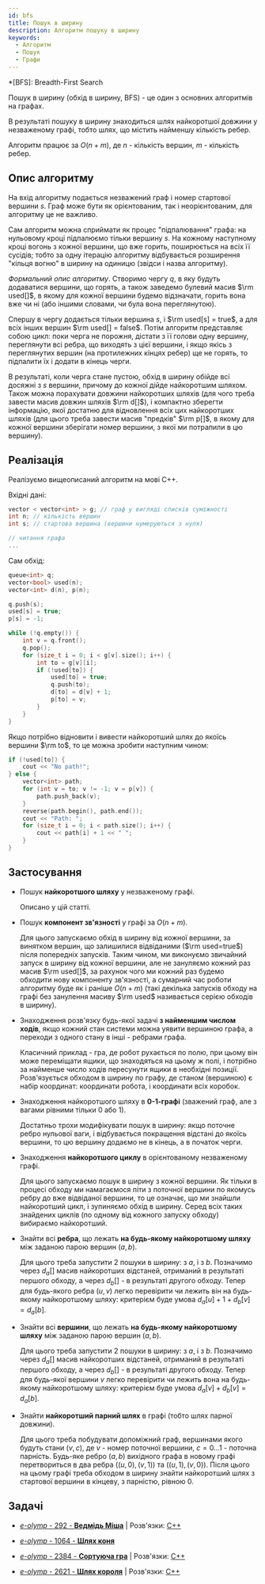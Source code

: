 ```yaml
---
id: bfs
title: Пошук в ширину
description: Алгоритм пошуку в ширину
keywords:
  - Алгоритм
  - Пошук
  - Графи
---
```


*[BFS]: Breadth-First Search

Пошук в ширину (обхід в ширину, BFS) - це один з основних алгоритмів на графах.

В результаті пошуку в ширину знаходиться шлях найкоротшої довжини у незваженому графі, тобто шлях, що містить найменшу кількість ребер.

Алгоритм працює за $O(n+m)$, де $n$ - кількість вершин, $m$ - кількість ребер.

## Опис алгоритму

На вхід алгоритму подається незважений граф і номер стартової вершини $s$. Граф може бути як орієнтованим, так і неорієнтованим, для алгоритму це не важливо.

Сам алгоритм можна сприймати як процес "підпалювання" графа: на нульовому кроці підпалюємо тільки вершину $s$. На кожному наступному кроці вогонь з кожної вершини, що вже горить, поширюється на всіх її сусідів; тобто за одну ітерацію алгоритму відбувається розширення "кільця вогню" в ширину на одиницю (звідси і назва алгоритму).

*Формальний опис алгоритму*. Створимо чергу $q$, в яку будуть додаватися вершини, що горять, а також заведемо булевий масив $\rm used[]$, в якому для кожної вершини будемо відзначати, горить вона вже чи ні (або іншими словами, чи була вона переглянутою).

Спершу в чергу додається тільки вершина $s$, і $\rm used[s] = true$, а для всіх інших вершин $\rm used[] = false$. Потім алгоритм представляє собою цикл: поки черга не порожня, дістати з її голови одну вершину, переглянути всі ребра, що виходять з цієї вершини, і якщо якісь з переглянутих вершин (на протилежних кінцях ребер) ще не горять, то підпалити їх і додати в кінець черги.

В результаті, коли черга стане пустою, обхід в ширину обійде всі досяжні з $s$ вершини, причому до кожної дійде найкоротшим шляхом. Також можна порахувати довжини найкоротших шляхів (для чого треба завести масив довжин шляхів $\rm d[]$), і компактно зберегти інформацію, якої достатню для відновлення всіх цих найкоротших шляхів (для цього треба завести масив "предків" $\rm p[]$, в якому для кожної вершини зберігати номер вершини, з якої ми потрапили в цю вершину).

## Реалізація

Реалізуємо вищеописаний алгоритм на мові C++.

Вхідні дані:

<!--- bfs_input -->
``` cpp
vector < vector<int> > g; // граф у вигляді списків суміжності
int n; // кількість вершин
int s; // стартова вершина (вершини нумеруються з нуля)

// читання графа
...
```

Сам обхід:

<!--- bfs -->
``` cpp
queue<int> q;
vector<bool> used(n);
vector<int> d(n), p(n);

q.push(s);
used[s] = true;
p[s] = -1;

while (!q.empty()) {
    int v = q.front();
    q.pop();
    for (size_t i = 0; i < g[v].size(); i++) {
        int to = g[v][i];
        if (!used[to]) {
            used[to] = true;
            q.push(to);
            d[to] = d[v] + 1;
            p[to] = v;
        }
    }
}
```

Якщо потрібно відновити і вивести найкоротший шлях до якоїсь вершини $\rm to$, то це можна зробити наступним чином:

<!--- bfs_restore_path -->
``` cpp
if (!used[to]) {
    cout << "No path!";
} else {
    vector<int> path;
    for (int v = to; v != -1; v = p[v]) {
        path.push_back(v);
    }
    reverse(path.begin(), path.end());
    cout << "Path: ";
    for (size_t i = 0; i < path.size(); i++) {
        cout << path[i] + 1 << " ";
    }
}
```

## Застосування

* Пошук **найкоротшого шляху** у незваженому графі.

    Описано у цій статті.

* Пошук **компонент зв'язності** у графі за $O(n+m)$.

    Для цього запускаємо обхід в ширину від кожної вершини, за винятком вершин, що залишилися відвіданими ($\rm used=true$) після попередніх запусків. Таким чином, ми виконуємо звичайний запуск в ширину від кожної вершини, але не зануляємо кожний раз масив $\rm used[]$, за рахунок чого ми кожний раз будемо обходити нову компоненту зв'язності, а сумарний час роботи алгоритму буде як і раніше $O(n+m)$ (такі декілька запусків обходу на графі без занулення масиву $\rm used$ називається серією обходів в ширину).

* Знаходження розв'язку будь-якої задачі **з найменшим числом ходів**, якщо кожний стан системи можна уявити вершиною графа, а переходи з одного стану в інші - ребрами графа.

    Класичний приклад - гра, де робот рухається по полю, при цьому він може переміщати ящики, що знаходяться на цьому ж полі, і потрібно за найменше число ходів пересунути ящики в необхідні позиції. Розв'язується обходом в ширину по графу, де станом (вершиною) є набір координат: координати робота, і координати всіх коробок.

* Знаходження найкоротшого шляху в **0-1-графі** (зважений граф, але з вагами рівними тільки 0 або 1).

    Достатньо трохи модифікувати пошук в ширину: якщо поточне ребро нульової ваги, і відбувається покращення відстані до якоїсь вершини, то цю вершину додаємо не в кінець, а в початок черги.

* Знаходження **найкоротшого циклу** в орієнтованому незваженому графі.

    Для цього запускаємо пошук в ширину з кожної вершини. Як тільки в процесі обходу ми намагаємося піти з поточної вершини по якомусь ребру до вже відвіданої вершини, то це означає, що ми знайшли найкоротший цикл, і зупиняємо обхід в ширину. Серед всіх таких знайдених циклів (по одному від кожного запуску обходу) вибираємо найкоротший.

* Знайти всі **ребра**, що лежать **на будь-якому найкоротшому шляху** між заданою парою вершин $(a,b)$.

    Для цього треба запустити 2 пошуки в ширину: з $a$, і з $b$. Позначимо через $d_a[]$ масив найкоротших відстаней, отриманий в результаті першого обходу, а через $d_b[]$ - в результаті другого обходу. Тепер для будь-якого ребра $(u,v)$ легко перевірити чи лежить він на будь-якому найкоротшому шляху: критерієм буде умова $d_a[u] + 1 + d_b[v] = d_a[b]$.

* Знайти всі **вершини**, що лежать **на будь-якому найкоротшому шляху** між заданою парою вершин $(a,b)$.

    Для цього треба запустити 2 пошуки в ширину: з $a$, і з $b$. Позначимо через $d_a[]$ масив найкоротших відстаней, отриманий в результаті першого обходу, а через $d_b[]$ - в результаті другого обходу. Тепер для будь-якої вершини $v$ легко перевірити чи лежить вона на будь-якому найкоротшому шляху: критерієм буде умова $d_a[v] + d_b[v] = d_a[b]$.

* Знайти **найкоротший парний шлях** в графі (тобто шлях парної довжини).

    Для цього треба побудувати допоміжний граф, вершинами якого будуть стани $(v,c)$, де $v$ - номер поточної вершини, $c = 0 \ldots 1$ - поточна парність. Будь-яке ребро $(a,b)$ вихідного графа в новому графі перетвориться в два ребра $((u,0),(v,1))$ та $((u,1),(v,0))$. Після цього на цьому графі треба обходом в ширину знайти найкоротший шлях з стартової вершини в кінцеву, з парністю, рівною 0.

## Задачі

* [*e-olymp* - 292 - **Ведмідь Міша**](https://www.e-olymp.com/uk/problems/292) | Розв'язки: [C++](https://github.com/memo735/e-olymp/blob/master/0000-0999/0292%20-%20Mecho%20-%20Медведь%20Миша.cpp)

* [*e-olymp* - 1064 - **Шлях коня**](https://www.e-olymp.com/uk/problems/1064)

* [*e-olymp* - 2384 - **Сортуюча гра**](https://www.e-olymp.com/uk/problems/2384) | Розв'язки: [C++](https://github.com/memo735/e-olymp/blob/master/2000-2999/2384%20-%20Sorting%20Game%20-%20Сортирующая%20игра%20-%20Sıralama%20oyunu%20-%20Сортуюча%20гра.cpp)

* [*e-olymp* - 2621 - **Шлях короля**](https://www.e-olymp.com/uk/problems/2621) | Розв'язки: [C++](https://github.com/memo735/e-olymp/blob/master/2000-2999/2621%20-%20Kings%20Tour%20-%20Путь%20короля%20-%20Şahın%20yolu%20-%20Шлях%20короля.cpp)
